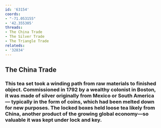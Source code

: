 ```yaml
---
id: '63154'
coords:
- "-71.053155"
- '42.355305'
threads:
- The China Trade
- The Silver Trade
- The Triangle Trade
relateds:
- '32834'
---
```


## The China Trade

### This tea set took a winding path from raw materials to finished object. Commissioned in 1792 by a wealthy colonist in Boston, it was made of silver originally from Mexico or South America— typically in the form of coins, which had been melted down for new purposes. The locked boxes held loose tea likely from China, another product of the growing global economy—so valuable it was kept under lock and key.
